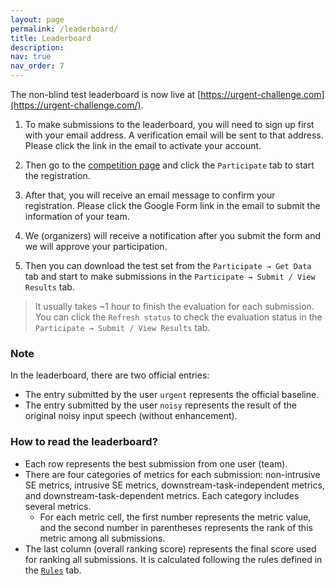 ```yaml
---
layout: page
permalink: /leaderboard/
title: Leaderboard
description:  
nav: true
nav_order: 7
---
```


The non-blind test leaderboard is now live at [https://urgent-challenge.com](https://urgent-challenge.com/).

1. To make submissions to the leaderboard, you will need to sign up first with your email address. A verification email will be sent to that address. Please click the link in the email to activate your account.

2. Then go to the [competition page](https://urgent-challenge.com/competitions/5) and click the `Participate` tab to start the registration.

3. After that, you will receive an email message to confirm your registration. Please click the Google Form link in the email to submit the information of your team.

4. We (organizers) will receive a notification after you submit the form and we will approve your participation.

5. Then you can download the test set from the `Participate → Get Data` tab and start to make submissions in the `Participate → Submit / View Results` tab.
> It usually takes ~1 hour to finish the evaluation for each submission. You can click the `Refresh status` to check the evaluation status in the `Participate → Submit / View Results` tab.

### Note

In the leaderboard, there are two official entries:
  * The entry submitted by the user `urgent` represents the official baseline.
  * The entry submitted by the user `noisy` represents the result of the original noisy input speech (without enhancement).

### How to read the leaderboard?

  * Each row represents the best submission from one user (team).
  * There are four categories of metrics for each submission: non-intrusive SE metrics, intrusive SE metrics, downstream-task-independent metrics, and downstream-task-dependent metrics. Each category includes several metrics.
      * For each metric cell, the first number represents the metric value, and the second number in parentheses represents the rank of this metric among all submissions.
  * The last column (overall ranking score) represents the final score used for ranking all submissions. It is calculated following the rules defined in the [`Rules`](/urgent2024/rules) tab.
